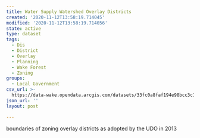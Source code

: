 ```yaml
---
title: Water Supply Watershed Overlay Districts
created: '2020-11-12T13:58:19.714045'
modified: '2020-11-12T13:58:19.714056'
state: active
type: dataset
tags:
  - Dis
  - District
  - Overlay
  - Planning
  - Wake Forest
  - Zoning
groups:
  - Local Government
csv_url: >-
  https://data-wake.opendata.arcgis.com/datasets/33fc0a8faf194e98bcc3c1bd4da53b5d_5.csv?outSR=%7B%22latestWkid%22%3A2264%2C%22wkid%22%3A102719%7D
json_url: ''
layout: post

---
```

boundaries of zoning overlay districts as adopted by the UDO in 2013
